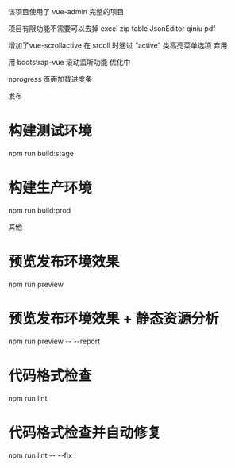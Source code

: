 该项目使用了 vue-admin 完整的项目

项目有限功能不需要可以去掉
excel
zip
table
JsonEditor
qiniu
pdf

增加了vue-scrollactive
在 srcoll 时通过 “active" 类高亮菜单选项 弃用

用 bootstrap-vue 滚动监听功能 优化中

nprogress 页面加载进度条

发布
# 构建测试环境
npm run build:stage

# 构建生产环境
npm run build:prod

其他
# 预览发布环境效果
npm run preview

# 预览发布环境效果 + 静态资源分析
npm run preview -- --report

# 代码格式检查
npm run lint

# 代码格式检查并自动修复
npm run lint -- --fix